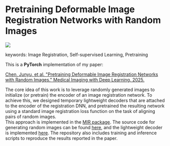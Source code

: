 # Pretraining Deformable Image Registration Networks with Random Images

<a href="https://opensource.org/licenses/MIT"><img src="https://img.shields.io/badge/License-MIT-yellow.svg"></a>

keywords: Image Registration, Self-supervised Learning, Pretraining

This is a **PyTorch** implementation of my paper:

[Chen, Junyu, et al. "Pretraining Deformable Image Registration Networks with Random Images." Medical Imaging with Deep Learning. 2025.](https://openreview.net/forum?id=NJANlZzxfi)

The core idea of this work is to leverage randomly generated images to initialize (or pretrain) the encoder of an image registration network. To achieve this, we designed temporary lightweight decoders that are attached to the encoder of the registration DNN, and pretrained the resulting network using a standard image registration loss function on the task of aligning pairs of random images.\
This approach is implemented in the [MIR package](https://github.com/junyuchen245/MIR). The source code for generating random images can be found [here](https://github.com/junyuchen245/MIR/tree/main/MIR/random_image_generation), and the lightweight decoder is implemented [here](https://github.com/junyuchen245/MIR/blob/main/MIR/models/Selfsupervised_Learning_Heads.py). The repository also includes training and inference scripts to reproduce the results reported in the paper.

